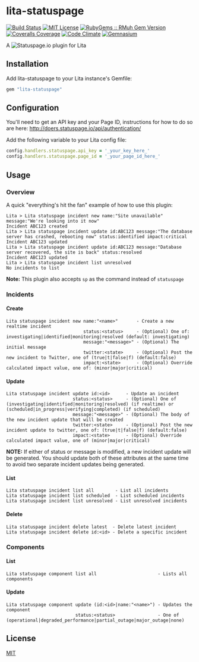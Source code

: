 # lita-statuspage

[![Build Status](https://img.shields.io/travis/esigler/lita-statupage/master.svg)](https://travis-ci.org/esigler/lita-statuspage)
[![MIT License](https://img.shields.io/badge/license-MIT-brightgreen.svg)](https://tldrlegal.com/license/mit-license)
[![RubyGems :: RMuh Gem Version](http://img.shields.io/gem/v/lita-statuspage.svg)](https://rubygems.org/gems/lita-statuspage)
[![Coveralls Coverage](https://img.shields.io/coveralls/esigler/lita-statuspage/master.svg)](https://coveralls.io/r/esigler/lita-statuspage)
[![Code Climate](https://img.shields.io/codeclimate/github/esigler/lita-statuspage.svg)](https://codeclimate.com/github/esigler/lita-statuspage)
[![Gemnasium](https://img.shields.io/gemnasium/esigler/lita-statuspage.svg)](https://gemnasium.com/esigler/lita-statuspage)

A ![Statuspage.io](http://statuspage.io) plugin for Lita

## Installation

Add lita-statuspage to your Lita instance's Gemfile:

``` ruby
gem "lita-statuspage"
```

## Configuration

You'll need to get an API key and your Page ID, instructions for how to do so are here:
http://doers.statuspage.io/api/authentication/

Add the following variable to your Lita config file:

``` ruby
config.handlers.statuspage.api_key = '_your_key_here_'
config.handlers.statuspage.page_id = '_your_page_id_here_'
```

## Usage

### Overview

A quick "everything's hit the fan" example of how to use this plugin:
```
Lita > Lita statuspage incident new name:"Site unavailable" message:"We're looking into it now"
Incident ABC123 created
Lita > Lita statuspage incident update id:ABC123 message:"The database server has crashed, rebooting now" status:identified impact:critical
Incident ABC123 updated
Lita > Lita statuspage incident update id:ABC123 message:"Database server recovered, the site is back" status:resolved
Incident ABC123 updated
Lita > Lita statuspage incident list unresolved
No incidents to list
```

**Note:** This plugin also accepts `sp` as the command instead of `statuspage`

### Incidents

#### Create

```
Lita statuspage incident new name:"<name>"       - Create a new realtime incident
                             status:<status>     - (Optional) One of: investigating|identified|monitoring|resolved (default: investigating)
                             message:"<message>" - (Optional) The initial message
                             twitter:<state>     - (Optional) Post the new incident to Twitter, one of (true|t|false|f) (default:false)
                             impact:<state>      - (Optional) Override calculated impact value, one of: (minor|major|critical)
```

#### Update

```
Lita statuspage incident update id:<id>      - Update an incident
                         status:<status>     - (Optional) One of (investigating|identified|monitoring|resolved) (if realtime) or (scheduled|in_progress|verifying|completed) (if scheduled)
                         message:"<message>" - (Optional) The body of the new incident update that will be created
                         twitter:<state>     - (Optional) Post the new incident update to twitter, one of: (true|t|false|f) (default:false)
                         impact:<state>      - (Optional) Override calculated impact value, one of (minor|major|critical)
```

**NOTE:** If either of status or message is modified, a new incident update will be generated. You should update both of these attributes at the same time to avoid two separate incident updates being generated.

#### List

```
Lita statuspage incident list all        - List all incidents
Lita statuspage incident list scheduled  - List scheduled incidents
Lita statuspage incident list unresolved - List unresolved incidents
```

#### Delete

```
Lita statuspage incident delete latest  - Delete latest incident
Lita statuspage incident delete id:<id> - Delete a specific incident
```


### Components

#### List

```
Lita statuspage component list all                       - Lists all components
```

#### Update

```
Lita statuspage component update (id:<id>|name:"<name>") - Updates the component
                          status:<status>                - One of (operational|degraded_performance|partial_outage|major_outage|none)
```

## License

[MIT](http://opensource.org/licenses/MIT)
